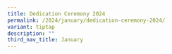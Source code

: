 ```yaml
---
title: Dedication Ceremony 2024
permalink: /2024/january/dedication-ceremony-2024/
variant: tiptap
description: ""
third_nav_title: January
---
```

